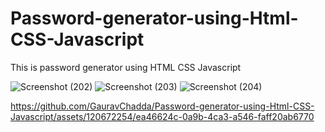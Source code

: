 # Password-generator-using-Html-CSS-Javascript
This is password generator using HTML CSS Javascript


![Screenshot (202)](https://github.com/GauravChadda/Password-generator-using-Html-CSS-Javascript/assets/120672254/736e7908-b5bb-4a1e-b472-9076f4b5c518)
![Screenshot (203)](https://github.com/GauravChadda/Password-generator-using-Html-CSS-Javascript/assets/120672254/601e26cc-bfa5-498d-9433-6f0a9399e281)
![Screenshot (204)](https://github.com/GauravChadda/Password-generator-using-Html-CSS-Javascript/assets/120672254/cd1aa604-7e74-4cc6-853e-637094f11aab)


https://github.com/GauravChadda/Password-generator-using-Html-CSS-Javascript/assets/120672254/ea46624c-0a9b-4ca3-a546-faff20ab6770

